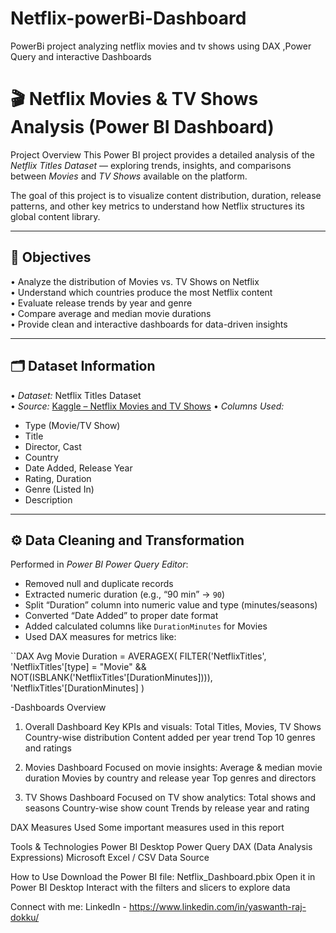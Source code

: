 # Netflix-powerBi-Dashboard
PowerBi project analyzing netflix movies and tv shows using DAX ,Power Query and interactive Dashboards
# 🎬 Netflix Movies & TV Shows Analysis (Power BI Dashboard)

Project Overview
This Power BI project provides a detailed analysis of the *Netflix Titles Dataset* — exploring trends, insights, and comparisons between *Movies* and *TV Shows* available on the platform.  

The goal of this project is to visualize content distribution, duration, release patterns, and other key metrics to understand how Netflix structures its global content library.

---

## 🧠 Objectives
•⁠  ⁠Analyze the distribution of Movies vs. TV Shows on Netflix  
•⁠  ⁠Understand which countries produce the most Netflix content  
•⁠  ⁠Evaluate release trends by year and genre  
•⁠  ⁠Compare average and median movie durations  
•⁠  ⁠Provide clean and interactive dashboards for data-driven insights  

---

## 🗂️ Dataset Information
•⁠  ⁠*Dataset:* Netflix Titles Dataset  
•⁠  ⁠*Source:* [Kaggle – Netflix Movies and TV Shows](https://www.kaggle.com/datasets/shivamb/netflix-shows)
•⁠  ⁠*Columns Used:*
  - Type (Movie/TV Show)
  - Title
  - Director, Cast
  - Country
  - Date Added, Release Year
  - Rating, Duration
  - Genre (Listed In)
  - Description

---

## ⚙️ Data Cleaning and Transformation
Performed in *Power BI Power Query Editor*:

- Removed null and duplicate records  
- Extracted numeric duration (e.g., “90 min” → `90`)  
- Split “Duration” column into numeric value and type (minutes/seasons)  
- Converted “Date Added” to proper date format  
- Added calculated columns like `DurationMinutes` for Movies  
- Used DAX measures for metrics like:

``DAX
Avg Movie Duration =
AVERAGEX(
    FILTER('NetflixTitles', 'NetflixTitles'[type] = "Movie" && NOT(ISBLANK('NetflixTitles'[DurationMinutes]))),
    'NetflixTitles'[DurationMinutes]
)

-Dashboards Overview
1. Overall Dashboard
Key KPIs and visuals:
Total Titles, Movies, TV Shows
Country-wise distribution
Content added per year trend
Top 10 genres and ratings

 2. Movies Dashboard
Focused on movie insights:
Average & median movie duration
Movies by country and release year
Top genres and directors

3. TV Shows Dashboard
Focused on TV show analytics:
Total shows and seasons
Country-wise show count
Trends by release year and rating

DAX Measures Used
Some important measures used in this report


Tools & Technologies
Power BI Desktop
Power Query
DAX (Data Analysis Expressions)
Microsoft Excel / CSV Data Source


How to Use
Download the Power BI file: Netflix_Dashboard.pbix
Open it in Power BI Desktop
Interact with the filters and slicers to explore data


Connect with me:
LinkedIn - https://www.linkedin.com/in/yaswanth-raj-dokku/







